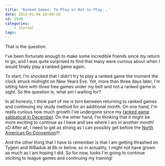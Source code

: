 ```yaml
---
title: 'Ranked Games: To Play or Not to Play...'
date: 2013-01-04 18:04:10
id: 1599
categories:
	- Journal
tags:
---
```


That is the question.

I've been fortunate enough to make some incredible friends since my return to go, and I was quite surprised to find that many were curious about when I would finally play a ranked game again.

To start, I'm shocked that I didn't try to play a ranked game the moment the clock struck midnight on New Years Eve. Yet, more than three days later, I'm sitting here with three free games under my belt and not a ranked game in sight. So the question is, what am I waiting for?

In all honesty, I think part of me is torn between returning to ranked games and continuing my study method for an additional month. On one hand, I'm really curious how much growth I've undergone since my [ranked game sabbatical in December](http://www.bengozen.com/ranked-games-retreat/ "Ranked Games Retreat"). On the other hand, I'm thinking that it might be more exciting to continue as I have and see where I am in another month! xD After all, I need to get as strong as I can possibly get before the [North American Go Convention](http://www.bengozen.com/north-american-go-convention/ "North American Go Convention!!!")!!!

And the other thing that I have to remember is that I am getting thrashed on Tygem and WBaduk at 6k or below, so in actuality, I might not have grown as much as I am hoping I did. So for now, looks I'm going to continue sticking to league games and continuing my training!